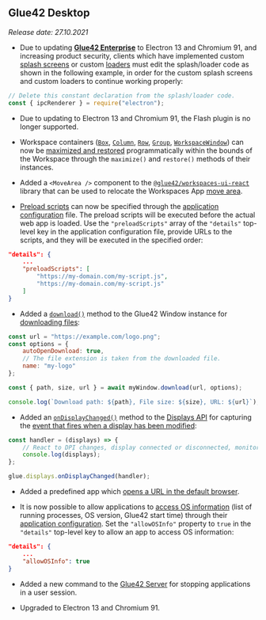 ## Glue42 Desktop

*Release date: 27.10.2021*

<glue42 name="addClass" class="breakingChanges" element="p" text="Breaking Changes">

- Due to updating [**Glue42 Enterprise**](https://glue42.com/enterprise/) to Electron 13 and Chromium 91, and increasing product security, clients which have implemented custom [splash screens](../../how-to/rebrand-glue42/user-interface/index.html#splash_screen) or custom [loaders](../../how-to/rebrand-glue42/user-interface/index.html#loaders) must edit the splash/loader code as shown in the following example, in order for the custom splash screens and custom loaders to continue working properly:

```javascript
// Delete this constant declaration from the splash/loader code.
const { ipcRenderer } = require("electron");
```

- Due to updating to Electron 13 and Chromium 91, the Flash plugin is no longer supported.

<glue42 name="addClass" class="newFeatures" element="p" text="New Features">

- Workspace containers ([`Box`](../../../reference/glue/latest/workspaces/index.html#Box), [`Column`](../../../reference/glue/latest/workspaces/index.html#Column), [`Row`](../../../reference/glue/latest/workspaces/index.html#Row), [`Group`](../../../reference/glue/latest/workspaces/index.html#Group), [`WorkspaceWindow`](../../../reference/glue/latest/workspaces/index.html#WorkspaceWindow)) can now be [maximized and restored](../../../glue42-concepts/windows/workspaces/javascript/index.html#workspace-manipulating_workspace_elements-maximize_and_restore) programmatically within the bounds of the Workspace through the `maximize()` and `restore()` methods of their instances.

- Added a `<MoveArea />` component to the [`@glue42/workspaces-ui-react`](https://www.npmjs.com/package/@glue42/workspaces-ui-react) library that can be used to relocate the Workspaces App [move area](../../../glue42-concepts/windows/workspaces/overview/index.html#extending_workspaces-header_area_components-move_area).

- [Preload scripts](../../../glue42-concepts/glue42-platform-features/index.html#preload_scripts) can now be specified through the [application configuration](../../../developers/configuration/application/index.html) file. The preload scripts will be executed before the actual web app is loaded. Use the `"preloadScripts"` array of the `"details"` top-level key in the application configuration file, provide URLs to the scripts, and they will be executed in the specified order:

```json
"details": {
    ...
    "preloadScripts": [
        "https://my-domain.com/my-script.js",
        "https://my-domain.com/my-script.js"
    ]
}
```

- Added a [`download()`](../../../reference/glue/latest/windows/index.html#GDWindow-download) method to the Glue42 Window instance for [downloading files](../../../glue42-concepts/windows/window-management/javascript/index.html#window_operations-download):

```javascript
const url = "https://example.com/logo.png";
const options = {
    autoOpenDownload: true,
    // The file extension is taken from the downloaded file.
    name: "my-logo"
};

const { path, size, url } = await myWindow.download(url, options);

console.log(`Download path: ${path}, File size: ${size}, URL: ${url}`);
```

- Added an [`onDisplayChanged()`](../../../reference/glue/latest/displays/index.html#API-onDisplayChanged) method to the [Displays API](../../../glue42-concepts/glue42-platform-features/index.html#displays) for capturing the [event that fires when a display has been modified](../../../glue42-concepts/glue42-platform-features/index.html#displays-displays_api-events):

```javascript
const handler = (displays) => {
    // React to DPI changes, display connected or disconnected, monitor position changed, etc.
    console.log(displays);
};

glue.displays.onDisplayChanged(handler);
```

- Added a predefined app which [opens a URL in the default browser](../../../glue42-concepts/glue42-platform-features/index.html#opening_urls_in_the_default_browser).

- It is now possible to allow applications to [access OS information](../../../glue42-concepts/glue42-platform-features/index.html#accessing_os_info) (list of running processes, OS version, Glue42 start time) through their [application configuration](../../../developers/configuration/application/index.html). Set the `"allowOSInfo"` property to `true` in the `"details"` top-level key to allow an app to access OS information:

```json
"details": {
    ...
    "allowOSInfo": true
}
```

- Added a new command to the [Glue42 Server](../../../glue42-concepts/glue42-server/index.html) for stopping applications in a user session.

<glue42 name="addClass" class="bugFixes" element="p" text="Improvements and Bug Fixes">

- Upgraded to Electron 13 and Chromium 91.